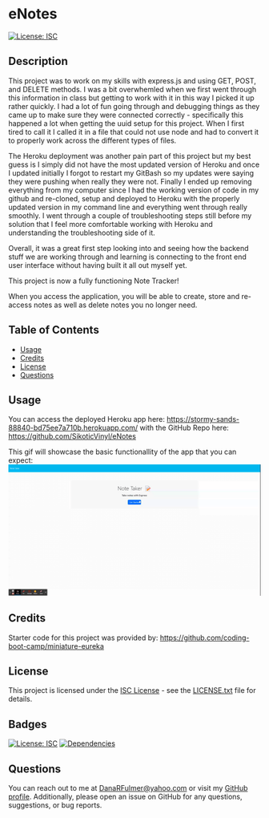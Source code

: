 # eNotes
[![License: ISC](https://img.shields.io/badge/License-ISC-blue.svg)](https://opensource.org/licenses/ISC)
## Description
This project was to work on my skills with express.js and using GET, POST, and DELETE methods. I was a bit overwhemled when we first went through this information in class but getting to work with it in this way I picked it up rather quickly. I had a lot of fun going through and debugging things as they came up to make sure they were connected correctly - specifically this happened a lot when getting the uuid setup for this project. When I first tired to call it I called it in a file that could not use node and had to convert it to properly work across the different types of files.

The Heroku deployment was another pain part of this project but my best guess is I simply did not have the most updated version of Heroku and once I updated initially I forgot to restart my GitBash so my updates were saying they were pushing when really they were not. Finally I ended up removing everything from my computer since I had the working version of code in my github and re-cloned, setup and deployed to Heroku with the properly updated version in my command line and everything went through really smoothly. I went through a couple of troubleshooting steps still before my solution that I feel more comfortable working with Heroku and understanding the troubleshooting side of it.

Overall, it was a great first step looking into and seeing how the backend stuff we are working through and learning is connecting to the front end user interface without having built it all out myself yet. 

This project is now a fully functioning Note Tracker!

When you access the application, you will be able to create, store and re-access notes as well as delete notes you no longer need.

## Table of Contents

- [Usage](#usage)
- [Credits](#credits)
- [License](#license)
- [Questions](#questions)

## Usage

You can access the deployed Heroku app here: https://stormy-sands-88840-bd75ee7a710b.herokuapp.com/
with the GitHub Repo here: https://github.com/SikoticVinyl/eNotes

This gif will showcase the basic functionallity of the app that you can expect:
![Note Gif](public/assets/gif/Note%20Taker.gif)

## Credits

Starter code for this project was provided by: https://github.com/coding-boot-camp/miniature-eureka

## License

This project is licensed under the [ISC License](https://opensource.org/licenses/ISC) - see the [LICENSE.txt](LICENSE.txt) file for details.

## Badges

[![License: ISC](https://img.shields.io/badge/License-ISC-blue.svg)](https://opensource.org/licenses/ISC)
[![Dependencies](https://img.shields.io/badge/dependencies-2-blue.svg)]()

## Questions
You can reach out to me at DanaRFulmer@yahoo.com or visit my [GitHub profile](https://github.com/SikoticVinyl). Additionally, please open an issue on GitHub for any questions, suggestions, or bug reports.